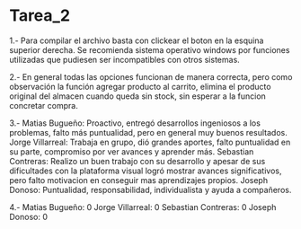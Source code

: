 # Tarea_2

1.- Para compilar el archivo basta con clickear el boton en la esquina superior derecha. Se recomienda sistema operativo windows por funciones utilizadas que pudiesen ser incompatibles con otros sistemas.

2.- En general todas las opciones funcionan de manera correcta, pero como observación la función agregar producto al carrito, elimina el producto original del almacen cuando queda sin stock, sin esperar a la funcion concretar compra.

3.- Matias Bugueño: Proactivo, entregó desarrollos ingeniosos a los problemas, falto más puntualidad, pero en general muy buenos resultados.
    Jorge Villarreal: Trabaja en grupo, dió grandes aportes, falto puntualidad en su parte, compromiso por ver avances y aprender más.
    Sebastian Contreras: Realizo un buen trabajo con su desarrollo y apesar de sus dificultades con la plataforma visual logró mostrar avances significativos, pero falto motivacion en conseguir mas aprendizajes propios.
    Joseph Donoso: Puntualidad, responsabilidad, individualista y ayuda a compañeros.

4.- Matias Bugueño: 0
    Jorge Villarreal: 0
    Sebastian Contreras:  0
    Joseph Donoso:  0
